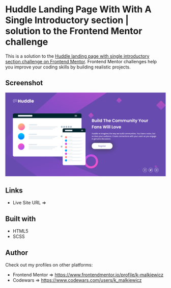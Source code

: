 # Huddle Landing Page With With A Single Introductory section | solution to the Frontend Mentor challenge

This is a solution to the [Huddle landing page with single introductory section challenge on Frontend Mentor](https://www.frontendmentor.io/challenges/huddle-landing-page-with-a-single-introductory-section-B_2Wvxgi0). Frontend Mentor challenges help you improve your coding skills by building realistic projects.

## Screenshot

![](./screenshot/screenshot.png)

## Links

- Live Site URL ⇒ 

## Built with

- HTML5
- SCSS

## Author

Check out my profiles on other platforms:

- Frontend Mentor ⇒ https://www.frontendmentor.io/profile/k-malkiewicz
- Codewars ⇒ https://www.codewars.com/users/k_malkiewicz